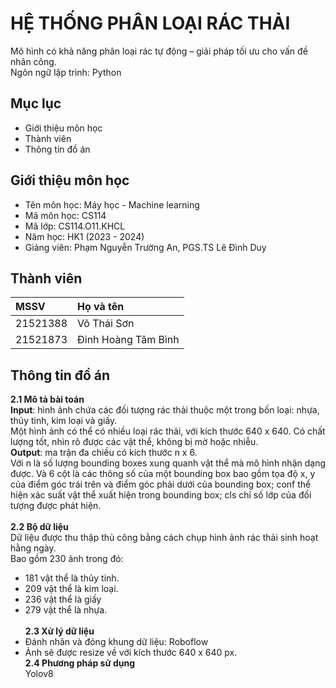 
# HỆ THỐNG PHÂN LOẠI RÁC THẢI

Mô hình có khả năng phân loại rác tự động – giải pháp tối ưu cho vấn đề nhân công. \
Ngôn ngữ lập trình: Python


## Mục lục
+ Giới thiệu môn học
+ Thành viên	
+ Thông tin đồ án

## Giới thiệu môn học
+ Tên môn học: Máy học - Machine learning
+ Mã môn học: CS114
+ Mã lớp: CS114.O11.KHCL
+ Năm học: HK1 (2023 - 2024)
+ Giảng viên: Phạm Nguyễn Trường An, PGS.TS Lê Đình Duy
## Thành viên
| MSSV | Họ và tên     |
| :-------- | :------- | 
| 21521388    | Võ Thái Sơn |
| 21521873 | Đinh Hoàng Tâm Bình |

## Thông tin đồ án
**2.1 Mô tả bài toán** \
**Input**: hình ảnh chứa các đối tượng rác thải thuộc một trong bốn loại: nhựa, thủy tinh, kim loại và giấy. \
Một hình ảnh có thể có nhiều loại rác thải, với kích thước 640 x 640. Có chất lượng tốt, nhìn rõ được các vật thể, không bị mờ hoặc nhiễu.\
**Output**: ma trận đa chiều có kích thước n x 6. \
Với n là số lượng bounding boxes xung quanh vật thể mà mô hình nhận dạng được. Và 6 cột là các thông số của một bounding box bao gồm tọa độ x, y của điểm góc trái trên và điểm góc phải dưới của bounding box; conf thể hiện xác suất vật thể xuất hiện trong bounding box; cls chỉ số lớp của đối tượng được phát hiện.\
\
**2.2 Bộ dữ liệu**\
Dữ liệu được thu thập thủ công bằng cách chụp hình ảnh rác thải sinh hoạt hằng ngày. \
	Bao gồm 230 ảnh trong đó:
+ 181 vật thể là thủy tinh.
+ 209 vật thể là kim loại.
+ 236 vật thể là giấy
+ 279 vật thể là nhựa. \
\
**2.3 Xử lý dữ liệu** 
+ Đánh nhãn và đóng khung dữ liệu: Roboflow
+ Ảnh sẽ được resize về với kích thước 640 x 640 px.\
**2.4 Phương pháp sử dụng** \
Yolov8



